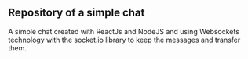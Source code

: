 ## Repository of a simple chat 



A simple chat created with ReactJs and NodeJS and using Websockets technology with the socket.io library to keep the messages and transfer them.


